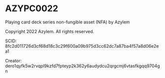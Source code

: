 # AZYPC0022
Playing card deck series non-fungible asset (NFA) by Azylem

Copyright 2022 Azylem. All rights reserved.

SCID: 8fc2d011726d3cf68d18c3c29f600a09b975d3cc62dc7a87ba4f57a8d06e2ea1

Creator: dero1qyfk5w2rvqpl9kzfd7fpteyp2k362y6audydcu2qrgcmj6vtasfkgqq9704gn
